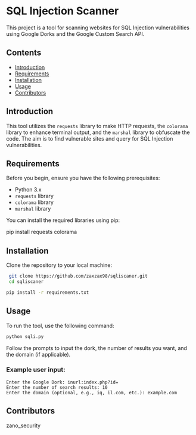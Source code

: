# SQL Injection Scanner

This project is a tool for scanning websites for SQL Injection vulnerabilities using Google Dorks and the Google Custom Search API.

## Contents

- [Introduction](#introduction)
- [Requirements](#requirements)
- [Installation](#installation)
- [Usage](#usage)
- [Contributors](#contributors)

## Introduction

This tool utilizes the `requests` library to make HTTP requests, the `colorama` library to enhance terminal output, and the `marshal` library to obfuscate the code. The aim is to find vulnerable sites and query for SQL Injection vulnerabilities.

## Requirements

Before you begin, ensure you have the following prerequisites:

- Python 3.x
- `requests` library
- `colorama` library
- `marshal` library

You can install the required libraries using pip:


pip install requests colorama

## Installation
Clone the repository to your local machine:
```bash
 git clone https://github.com/zaxzax98/sqliscaner.git
 cd sqliscaner

pip install -r requirements.txt
```
## Usage

To run the tool, use the following command:

```bash
python sqli.py
```

Follow the prompts to input the dork, the number of results you want, and the domain (if applicable).

### Example user input:

```
Enter the Google Dork: inurl:index.php?id=
Enter the number of search results: 10
Enter the domain (optional, e.g., iq, il.com, etc.): example.com
```

## Contributors
zano_security 

